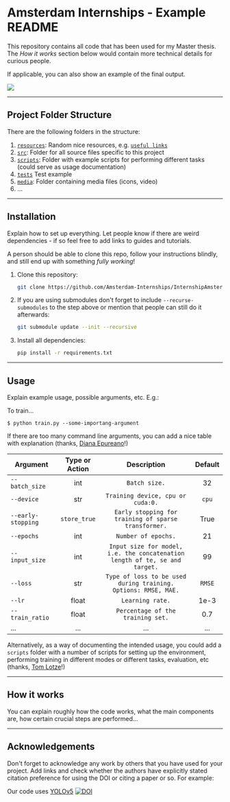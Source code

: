 # Amsterdam Internships - Example README

This repository contains all code that has been used for my Master thesis. 
The *_How it works_* section below would contain more technical details for curious people.

If applicable, you can also show an example of the final output.

![](media/examples/emojis.png)

---


## Project Folder Structure

There are the following folders in the structure:

1) [`resources`](./resources): Random nice resources, e.g. [`useful links`](./resources/README.md)
1) [`src`](./src): Folder for all source files specific to this project
1) [`scripts`](./scripts): Folder with example scripts for performing different tasks (could serve as usage documentation)
1) [`tests`](./tests) Test example
1) [`media`](./media): Folder containing media files (icons, video)
1) ...

---


## Installation

Explain how to set up everything. 
Let people know if there are weird dependencies - if so feel free to add links to guides and tutorials.

A person should be able to clone this repo, follow your instructions blindly, and still end up with something *fully working*!

1) Clone this repository:
    ```bash
    git clone https://github.com/Amsterdam-Internships/InternshipAmsterdamGeneral
    ```

1) If you are using submodules don't forget to include `--recurse-submodules` to the step above or mention that people can still do it afterwards:
   ```bash
   git submodule update --init --recursive
   ```

1) Install all dependencies:
    ```bash
    pip install -r requirements.txt
    ```
---


## Usage

Explain example usage, possible arguments, etc. E.g.:

To train... 


```
$ python train.py --some-importang-argument
```

If there are too many command line arguments, you can add a nice table with explanation (thanks, [Diana Epureano](https://www.linkedin.com/in/diana-epureanu-235104153/)!)

|Argument | Type or Action | Description | Default |
|---|:---:|:---:|:---:|
|`--batch_size`| int| `Batch size.`|  32|
|`--device`| str| `Training device, cpu or cuda:0.`| `cpu`|
|`--early-stopping`|  `store_true`| `Early stopping for training of sparse transformer.`| True|
|`--epochs`| int| `Number of epochs.`| 21|
|`--input_size`|  int| `Input size for model, i.e. the concatenation length of te, se and target.`| 99|
|`--loss`|  str|  `Type of loss to be used during training. Options: RMSE, MAE.`|`RMSE`|
|`--lr`|  float| `Learning rate.`| 1e-3|
|`--train_ratio`|  float| `Percentage of the training set.`| 0.7|
|...|...|...|...|


Alternatively, as a way of documenting the intended usage, you could add a `scripts` folder with a number of scripts for setting up the environment, performing training in different modes or different tasks, evaluation, etc (thanks, [Tom Lotze](https://www.linkedin.com/in/tom-lotze/)!)

---


## How it works

You can explain roughly how the code works, what the main components are, how certain crucial steps are performed...

---
## Acknowledgements


Don't forget to acknowledge any work by others that you have used for your project. Add links and check whether the authors have explicitly stated citation preference for using the DOI or citing a paper or so. 
For example:

Our code uses [YOLOv5](https://github.com/ultralytics/yolov5) [![DOI](https://zenodo.org/badge/264818686.svg)](https://zenodo.org/badge/latestdoi/264818686)

